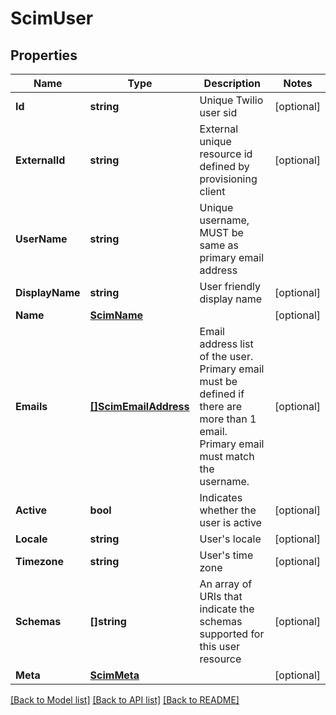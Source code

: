 # ScimUser

## Properties

Name | Type | Description | Notes
------------ | ------------- | ------------- | -------------
**Id** | **string** | Unique Twilio user sid |[optional] 
**ExternalId** | **string** | External unique resource id defined by provisioning client |[optional] 
**UserName** | **string** | Unique username, MUST be same as primary email address |
**DisplayName** | **string** | User friendly display name |[optional] 
**Name** | [**ScimName**](ScimName.md) |  |[optional] 
**Emails** | [**[]ScimEmailAddress**](ScimEmailAddress.md) | Email address list of the user. Primary email must be defined if there are more than 1 email. Primary email must match the username. |[optional] 
**Active** | **bool** | Indicates whether the user is active |[optional] 
**Locale** | **string** | User's locale |[optional] 
**Timezone** | **string** | User's time zone |[optional] 
**Schemas** | **[]string** | An array of URIs that indicate the schemas supported for this user resource |[optional] 
**Meta** | [**ScimMeta**](ScimMeta.md) |  |[optional] 

[[Back to Model list]](../README.md#documentation-for-models) [[Back to API list]](../README.md#documentation-for-api-endpoints) [[Back to README]](../README.md)


